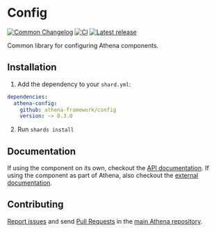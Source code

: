# Config

[![Common Changelog](https://common-changelog.org/badge.svg)](https://common-changelog.org)
[![CI](https://github.com/athena-framework/athena/workflows/CI/badge.svg)](https://github.com/athena-framework/athena/actions/workflows/ci.yml)
[![Latest release](https://img.shields.io/github/release/athena-framework/config.svg)](https://github.com/athena-framework/config/releases)

Common library for configuring Athena components.

## Installation

1. Add the dependency to your `shard.yml`:

```yaml
dependencies:
  athena-config:
    github: athena-framework/config
    version: ~> 0.3.0
```

2. Run `shards install`

## Documentation

If using the component on its own, checkout the [API documentation](https://athenaframework.org/Config).
If using the component as part of Athena, also checkout the [external documentation](https://athenaframework.org/components/config).

## Contributing

[Report issues](https://github.com/athena-framework/athena/issues) and send [Pull Requests](https://github.com/athena-framework/athena/pulls) in the [main Athena repository](https://github.com/athena-framework/athena).
